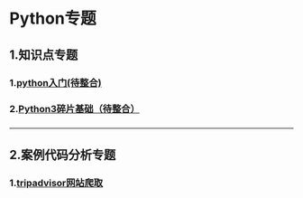 # Python专题   

## 1.知识点专题

### 1.[python入门(待整合)](doc/base.md)    

### 2.[Python3碎片基础（待整合）](doc/pythonSelenium.md)         



###    





---

## 2.案例代码分析专题   

### 1.[tripadvisor网站爬取](doc/tripadvisor.md)  

